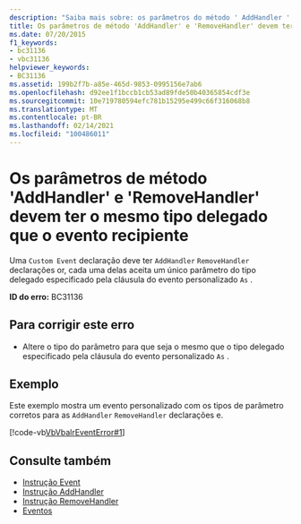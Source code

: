 ```yaml
---
description: "Saiba mais sobre: os parâmetros do método ' AddHandler ' e ' RemoveHandler ' devem ter o mesmo tipo delegado que o evento recipiente"
title: Os parâmetros de método 'AddHandler' e 'RemoveHandler' devem ter o mesmo tipo delegado que o evento recipiente
ms.date: 07/20/2015
f1_keywords:
- bc31136
- vbc31136
helpviewer_keywords:
- BC31136
ms.assetid: 199b2f7b-a85e-465d-9853-0995156e7ab6
ms.openlocfilehash: d92ee1f1bccb1cb53ad89fde50b40365854cdf3e
ms.sourcegitcommit: 10e719780594efc781b15295e499c66f316068b8
ms.translationtype: MT
ms.contentlocale: pt-BR
ms.lasthandoff: 02/14/2021
ms.locfileid: "100486011"
---
```

# <a name="addhandler-and-removehandler-method-parameters-must-have-the-same-delegate-type-as-the-containing-event"></a>Os parâmetros de método 'AddHandler' e 'RemoveHandler' devem ter o mesmo tipo delegado que o evento recipiente

Uma `Custom Event` declaração deve ter `AddHandler` `RemoveHandler` declarações or, cada uma delas aceita um único parâmetro do tipo delegado especificado pela cláusula do evento personalizado `As` .  
  
 **ID do erro:** BC31136  
  
## <a name="to-correct-this-error"></a>Para corrigir este erro  
  
- Altere o tipo do parâmetro para que seja o mesmo que o tipo delegado especificado pela cláusula do evento personalizado `As` .  
  
## <a name="example"></a>Exemplo  

 Este exemplo mostra um evento personalizado com os tipos de parâmetro corretos para as `AddHandler` `RemoveHandler` declarações e.  
  
 [!code-vb[VbVbalrEventError#1](~/samples/snippets/visualbasic/VS_Snippets_VBCSharp/VbVbalrEventError/VB/VbVbalrEventError.vb#1)]  
  
## <a name="see-also"></a>Consulte também

- [Instrução Event](../language-reference/statements/event-statement.md)
- [Instrução AddHandler](../language-reference/statements/addhandler-statement.md)
- [Instrução RemoveHandler](../language-reference/statements/removehandler-statement.md)
- [Eventos](../programming-guide/language-features/events/index.md)
